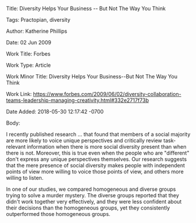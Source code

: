 Title:  Diversity Helps Your Business -- But Not The Way You Think

Tags:   Practopian, diversity

Author: Katherine Phillips

Date:   02 Jun 2009

Work Title: Forbes

Work Type: Article

Work Minor Title: Diversity Helps Your Business--But Not The Way You Think

Work Link: https://www.forbes.com/2009/06/02/diversity-collaboration-teams-leadership-managing-creativity.html#332e2717f73b

Date Added: 2018-05-30 12:17:42 -0700

Body: 

I recently published research ... that found that members of a social majority are more likely to voice unique perspectives and critically review task-relevant information when there is more social diversity present than when there is not. Moreover, this is true even when the people who are "different" don't express any unique perspectives themselves. Our research suggests that the mere presence of social diversity makes people with independent points of view more willing to voice those points of view, and others more willing to listen.

In one of our studies, we compared homogeneous and diverse groups trying to solve a murder mystery. The diverse groups reported that they didn't work together very effectively, and they were less confident about their decisions than the homogeneous groups, yet they consistently outperformed those homogeneous groups.
